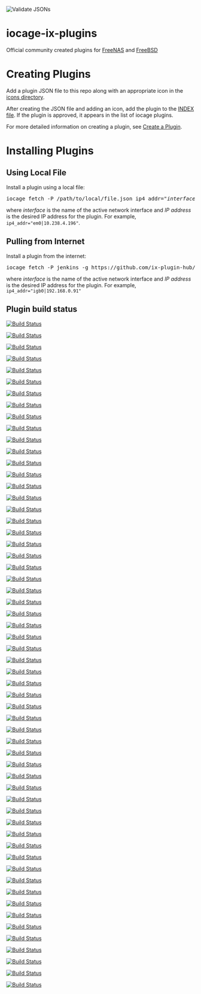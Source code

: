![Validate JSONs](https://github.com/ix-plugin-hub/iocage-plugin-index/workflows/Validate%20JSONs/badge.svg)

# iocage-ix-plugins
Official community created plugins for [FreeNAS](http://www.freenas.org) and [FreeBSD](http://www.freebsd.org)

# Creating Plugins
Add a plugin JSON file to this repo along with an appropriate icon in the [icons directory](icons/).

After creating the JSON file and adding an icon, add the plugin to the [INDEX file](INDEX).
If the plugin is approved, it appears in the list of iocage plugins.

For more detailed information on creating a plugin, see [Create a Plugin](https://www.ixsystems.com/documentation/freenas/11.2-U6/plugins.html#create-a-plugin).

# Installing Plugins

## Using Local File
Install a plugin using a local file:
<pre>
iocage fetch -P /path/to/local/file.json ip4_addr="<i>interface</i>|<i>IPaddress</i>"
</pre>
where *interface* is the name of the active network interface and *IP address* is the desired IP address for the plugin.
For example, `ip4_addr="em0|10.238.4.196"`.

## Pulling from Internet
Install a plugin from the internet:
<pre>
iocage fetch -P jenkins -g https://github.com/ix-plugin-hub/iocage-plugin-index ip4_addr="<i>interface</i>|<i>IPaddress</i>"
</pre>
where *interface* is the name of the active network interface and *IP address* is the desired IP address for the plugin.
For example, `ip4_addr="igb0|192.168.0.91"`

## Plugin build status
[![Build Status](https://api.cirrus-ci.com/github/ix-plugin-hub/iocage-plugin-index.svg?task=backuppc&branch=master)](https://api.cirrus-ci.com/github/ix-plugin-hub/iocage-plugin-index.svg?task=backuppc&branch=master)

[![Build Status](https://api.cirrus-ci.com/github/ix-plugin-hub/iocage-plugin-index.svg?task=bazarr&branch=master)](https://api.cirrus-ci.com/github/ix-plugin-hub/iocage-plugin-index.svg?task=bazarr&branch=master)

[![Build Status](https://api.cirrus-ci.com/github/ix-plugin-hub/iocage-plugin-index.svg?task=bind&branch=master)](https://api.cirrus-ci.com/github/ix-plugin-hub/iocage-plugin-index.svg?task=bind&branch=master)

[![Build Status](https://api.cirrus-ci.com/github/ix-plugin-hub/iocage-plugin-index.svg?task=calibre-web&branch=master)](https://api.cirrus-ci.com/github/ix-plugin-hub/iocage-plugin-index.svg?task=calibre-web&branch=master)

[![Build Status](https://api.cirrus-ci.com/github/ix-plugin-hub/iocage-plugin-index.svg?task=channels-dvr&branch=master)](https://api.cirrus-ci.com/github/ix-plugin-hub/iocage-plugin-index.svg?task=channels-dvr&branch=master)

[![Build Status](https://api.cirrus-ci.com/github/ix-plugin-hub/iocage-plugin-index.svg?task=clamav&branch=master)](https://api.cirrus-ci.com/github/ix-plugin-hub/iocage-plugin-index.svg?task=clamav&branch=master)

[![Build Status](https://api.cirrus-ci.com/github/ix-plugin-hub/iocage-plugin-index.svg?task=deluge-pip&branch=master)](https://api.cirrus-ci.com/github/ix-plugin-hub/iocage-plugin-index.svg?task=deluge-pip&branch=master)

[![Build Status](https://api.cirrus-ci.com/github/ix-plugin-hub/iocage-plugin-index.svg?task=dnsmasq&branch=master)](https://api.cirrus-ci.com/github/ix-plugin-hub/iocage-plugin-index.svg?task=dnsmasq&branch=master)

[![Build Status](https://api.cirrus-ci.com/github/ix-plugin-hub/iocage-plugin-index.svg?task=drupal8&branch=master)](https://api.cirrus-ci.com/github/ix-plugin-hub/iocage-plugin-index.svg?task=drupal8&branch=master)

[![Build Status](https://api.cirrus-ci.com/github/ix-plugin-hub/iocage-plugin-index.svg?task=duplicati&branch=master)](https://api.cirrus-ci.com/github/ix-plugin-hub/iocage-plugin-index.svg?task=duplicati&branch=master)

[![Build Status](https://api.cirrus-ci.com/github/ix-plugin-hub/iocage-plugin-index.svg?task=emby&branch=master)](https://api.cirrus-ci.com/github/ix-plugin-hub/iocage-plugin-index.svg?task=emby&branch=master)

[![Build Status](https://api.cirrus-ci.com/github/ix-plugin-hub/iocage-plugin-index.svg?task=emby-server-stable&branch=master)](https://api.cirrus-ci.com/github/ix-plugin-hub/iocage-plugin-index.svg?task=emby-server-stable&branch=master)

[![Build Status](https://api.cirrus-ci.com/github/ix-plugin-hub/iocage-plugin-index.svg?task=esphome&branch=master)](https://api.cirrus-ci.com/github/ix-plugin-hub/iocage-plugin-index.svg?task=esphome&branch=master)

[![Build Status](https://api.cirrus-ci.com/github/ix-plugin-hub/iocage-plugin-index.svg?task=famp&branch=master)](https://api.cirrus-ci.com/github/ix-plugin-hub/iocage-plugin-index.svg?task=famp&branch=master)

[![Build Status](https://api.cirrus-ci.com/github/ix-plugin-hub/iocage-plugin-index.svg?task=gitea&branch=master)](https://api.cirrus-ci.com/github/ix-plugin-hub/iocage-plugin-index.svg?task=gitea&branch=master)

[![Build Status](https://api.cirrus-ci.com/github/ix-plugin-hub/iocage-plugin-index.svg?task=gitlab&branch=master)](https://api.cirrus-ci.com/github/ix-plugin-hub/iocage-plugin-index.svg?task=gitlab&branch=master)

[![Build Status](https://api.cirrus-ci.com/github/ix-plugin-hub/iocage-plugin-index.svg?task=gogs&branch=master)](https://api.cirrus-ci.com/github/ix-plugin-hub/iocage-plugin-index.svg?task=gogs&branch=master)

[![Build Status](https://api.cirrus-ci.com/github/ix-plugin-hub/iocage-plugin-index.svg?task=grafana&branch=master)](https://api.cirrus-ci.com/github/ix-plugin-hub/iocage-plugin-index.svg?task=grafana&branch=master)

[![Build Status](https://api.cirrus-ci.com/github/ix-plugin-hub/iocage-plugin-index.svg?task=heimdall-dashboard&branch=master)](https://api.cirrus-ci.com/github/ix-plugin-hub/iocage-plugin-index.svg?task=heimdall-dashboard&branch=master)

[![Build Status](https://api.cirrus-ci.com/github/ix-plugin-hub/iocage-plugin-index.svg?task=homeassistant&branch=master)](https://api.cirrus-ci.com/github/ix-plugin-hub/iocage-plugin-index.svg?task=homeassistant&branch=master)

[![Build Status](https://api.cirrus-ci.com/github/ix-plugin-hub/iocage-plugin-index.svg?task=homebridge&branch=master)](https://api.cirrus-ci.com/github/ix-plugin-hub/iocage-plugin-index.svg?task=homebridge&branch=master)

[![Build Status](https://api.cirrus-ci.com/github/ix-plugin-hub/iocage-plugin-index.svg?task=hoobs&branch=master)](https://api.cirrus-ci.com/github/ix-plugin-hub/iocage-plugin-index.svg?task=hoobs&branch=master)

[![Build Status](https://api.cirrus-ci.com/github/ix-plugin-hub/iocage-plugin-index.svg?task=i2p&branch=master)](https://api.cirrus-ci.com/github/ix-plugin-hub/iocage-plugin-index.svg?task=i2p&branch=master)

[![Build Status](https://api.cirrus-ci.com/github/ix-plugin-hub/iocage-plugin-index.svg?task=irssi&branch=master)](https://api.cirrus-ci.com/github/ix-plugin-hub/iocage-plugin-index.svg?task=irssi&branch=master)

[![Build Status](https://api.cirrus-ci.com/github/ix-plugin-hub/iocage-plugin-index.svg?task=jackett&branch=master)](https://api.cirrus-ci.com/github/ix-plugin-hub/iocage-plugin-index.svg?task=jackett&branch=master)

[![Build Status](https://api.cirrus-ci.com/github/ix-plugin-hub/iocage-plugin-index.svg?task=jenkins&branch=master)](https://api.cirrus-ci.com/github/ix-plugin-hub/iocage-plugin-index.svg?task=jenkins&branch=master)

[![Build Status](https://api.cirrus-ci.com/github/ix-plugin-hub/iocage-plugin-index.svg?task=jenkins-lts&branch=master)](https://api.cirrus-ci.com/github/ix-plugin-hub/iocage-plugin-index.svg?task=jenkins-lts&branch=master)

[![Build Status](https://api.cirrus-ci.com/github/ix-plugin-hub/iocage-plugin-index.svg?task=lidarr&branch=master)](https://api.cirrus-ci.com/github/ix-plugin-hub/iocage-plugin-index.svg?task=lidarr&branch=master)

[![Build Status](https://api.cirrus-ci.com/github/ix-plugin-hub/iocage-plugin-index.svg?task=madsonic&branch=master)](https://api.cirrus-ci.com/github/ix-plugin-hub/iocage-plugin-index.svg?task=madsonic&branch=master)

[![Build Status](https://api.cirrus-ci.com/github/ix-plugin-hub/iocage-plugin-index.svg?task=mineos&branch=master)](https://api.cirrus-ci.com/github/ix-plugin-hub/iocage-plugin-index.svg?task=mineos&branch=master)

[![Build Status](https://api.cirrus-ci.com/github/ix-plugin-hub/iocage-plugin-index.svg?task=monica&branch=master)](https://api.cirrus-ci.com/github/ix-plugin-hub/iocage-plugin-index.svg?task=monica&branch=master)

[![Build Status](https://api.cirrus-ci.com/github/ix-plugin-hub/iocage-plugin-index.svg?task=mosquitto&branch=master)](https://api.cirrus-ci.com/github/ix-plugin-hub/iocage-plugin-index.svg?task=mosquitto&branch=master)

[![Build Status](https://api.cirrus-ci.com/github/ix-plugin-hub/iocage-plugin-index.svg?task=motioneye&branch=master)](https://api.cirrus-ci.com/github/ix-plugin-hub/iocage-plugin-index.svg?task=motioneye&branch=master)

[![Build Status](https://api.cirrus-ci.com/github/ix-plugin-hub/iocage-plugin-index.svg?task=netdata&branch=master)](https://api.cirrus-ci.com/github/ix-plugin-hub/iocage-plugin-index.svg?task=netdata&branch=master)

[![Build Status](https://api.cirrus-ci.com/github/ix-plugin-hub/iocage-plugin-index.svg?task=node-red&branch=master)](https://api.cirrus-ci.com/github/ix-plugin-hub/iocage-plugin-index.svg?task=node-red&branch=master)

[![Build Status](https://api.cirrus-ci.com/github/ix-plugin-hub/iocage-plugin-index.svg?task=nzbget&branch=master)](https://api.cirrus-ci.com/github/ix-plugin-hub/iocage-plugin-index.svg?task=nzbget&branch=master)

[![Build Status](https://api.cirrus-ci.com/github/ix-plugin-hub/iocage-plugin-index.svg?task=openspeedtest-server&branch=master)](https://api.cirrus-ci.com/github/ix-plugin-hub/iocage-plugin-index.svg?task=openspeedtest-server&branch=master)

[![Build Status](https://api.cirrus-ci.com/github/ix-plugin-hub/iocage-plugin-index.svg?task=openvpn&branch=master)](https://api.cirrus-ci.com/github/ix-plugin-hub/iocage-plugin-index.svg?task=openvpn&branch=master)

[![Build Status](https://api.cirrus-ci.com/github/ix-plugin-hub/iocage-plugin-index.svg?task=privatebin&branch=master)](https://api.cirrus-ci.com/github/ix-plugin-hub/iocage-plugin-index.svg?task=privatebin&branch=master)

[![Build Status](https://api.cirrus-ci.com/github/ix-plugin-hub/iocage-plugin-index.svg?task=qbittorrent&branch=master)](https://api.cirrus-ci.com/github/ix-plugin-hub/iocage-plugin-index.svg?task=qbittorrent&branch=master)

[![Build Status](https://api.cirrus-ci.com/github/ix-plugin-hub/iocage-plugin-index.svg?task=quasselcore&branch=master)](https://api.cirrus-ci.com/github/ix-plugin-hub/iocage-plugin-index.svg?task=quasselcore&branch=master)

[![Build Status](https://api.cirrus-ci.com/github/ix-plugin-hub/iocage-plugin-index.svg?task=radarr&branch=master)](https://api.cirrus-ci.com/github/ix-plugin-hub/iocage-plugin-index.svg?task=radarr&branch=master)

[![Build Status](https://api.cirrus-ci.com/github/ix-plugin-hub/iocage-plugin-index.svg?task=rslsync&branch=master)](https://api.cirrus-ci.com/github/ix-plugin-hub/iocage-plugin-index.svg?task=rslsync&branch=master)

[![Build Status](https://api.cirrus-ci.com/github/ix-plugin-hub/iocage-plugin-index.svg?task=rtorrent-flood&branch=master)](https://api.cirrus-ci.com/github/ix-plugin-hub/iocage-plugin-index.svg?task=rtorrent-flood&branch=master)

[![Build Status](https://api.cirrus-ci.com/github/ix-plugin-hub/iocage-plugin-index.svg?task=sabnzbd&branch=master)](https://api.cirrus-ci.com/github/ix-plugin-hub/iocage-plugin-index.svg?task=sabnzbd&branch=master)

[![Build Status](https://api.cirrus-ci.com/github/ix-plugin-hub/iocage-plugin-index.svg?task=sickchill&branch=master)](https://api.cirrus-ci.com/github/ix-plugin-hub/iocage-plugin-index.svg?task=sickchill&branch=master)

[![Build Status](https://api.cirrus-ci.com/github/ix-plugin-hub/iocage-plugin-index.svg?task=sonarr&branch=master)](https://api.cirrus-ci.com/github/ix-plugin-hub/iocage-plugin-index.svg?task=sonarr&branch=master)

[![Build Status](https://api.cirrus-ci.com/github/ix-plugin-hub/iocage-plugin-index.svg?task=tasmoadmin&branch=master)](https://api.cirrus-ci.com/github/ix-plugin-hub/iocage-plugin-index.svg?task=tasmoadmin&branch=master)

[![Build Status](https://api.cirrus-ci.com/github/ix-plugin-hub/iocage-plugin-index.svg?task=tautulli&branch=master)](https://api.cirrus-ci.com/github/ix-plugin-hub/iocage-plugin-index.svg?task=tautulli&branch=master)

[![Build Status](https://api.cirrus-ci.com/github/ix-plugin-hub/iocage-plugin-index.svg?task=transmission&branch=master)](https://api.cirrus-ci.com/github/ix-plugin-hub/iocage-plugin-index.svg?task=transmission&branch=master)

[![Build Status](https://api.cirrus-ci.com/github/ix-plugin-hub/iocage-plugin-index.svg?task=unificontroller&branch=master)](https://api.cirrus-ci.com/github/ix-plugin-hub/iocage-plugin-index.svg?task=unificontroller&branch=master)

[![Build Status](https://api.cirrus-ci.com/github/ix-plugin-hub/iocage-plugin-index.svg?task=unificontroller-lts&branch=master)](https://api.cirrus-ci.com/github/ix-plugin-hub/iocage-plugin-index.svg?task=unificontroller-lts&branch=master)

[![Build Status](https://api.cirrus-ci.com/github/ix-plugin-hub/iocage-plugin-index.svg?task=vault&branch=master)](https://api.cirrus-ci.com/github/ix-plugin-hub/iocage-plugin-index.svg?task=vault&branch=master)

[![Build Status](https://api.cirrus-ci.com/github/ix-plugin-hub/iocage-plugin-index.svg?task=weechat&branch=master)](https://api.cirrus-ci.com/github/ix-plugin-hub/iocage-plugin-index.svg?task=weechat&branch=master)

[![Build Status](https://api.cirrus-ci.com/github/ix-plugin-hub/iocage-plugin-index.svg?task=xmrig&branch=master)](https://api.cirrus-ci.com/github/ix-plugin-hub/iocage-plugin-index.svg?task=xmrig&branch=master)

[![Build Status](https://api.cirrus-ci.com/github/ix-plugin-hub/iocage-plugin-index.svg?task=zoneminder&branch=master)](https://api.cirrus-ci.com/github/ix-plugin-hub/iocage-plugin-index.svg?task=zoneminder&branch=master)

[![Build Status](https://api.cirrus-ci.com/github/ix-plugin-hub/iocage-plugin-index.svg?task=zrepl&branch=master)](https://api.cirrus-ci.com/github/ix-plugin-hub/iocage-plugin-index.svg?task=zrepl&branch=master)

[![Build Status](https://api.cirrus-ci.com/github/ix-plugin-hub/iocage-plugin-index.svg?task=zwavejs2mqtt&branch=master)](https://api.cirrus-ci.com/github/ix-plugin-hub/iocage-plugin-index.svg?task=zwavejs2mqtt&branch=master)
